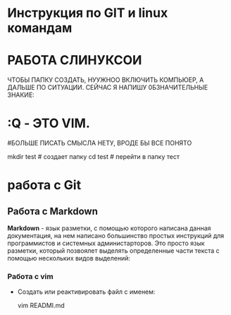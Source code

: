 # Инструкция по GIT и linux командам

# РАБОТА СЛИНУКСОИ
ЧТОБЫ ПАПКУ СОЗДАТЬ, НУУЖНОО ВКЛЮЧИТЬ КОМПЬЮЕР, А ДАЛЬШЕ ПО СИТУАЦИИ.
СЕЙЧАС Я НAПИШУ 0БЗНАЧИТЕЛЬНЫЕ ЗНАКИЕ:
# :Q - ЭТО VIM.
#БОЛЬШЕ ПИСАТЬ СМЫСЛА НЕТУ, ВРОДЕ БЫ ВСЕ ПОНЯТО


mkdir test # создает папку
cd test    # перейти в папку тест


# работа с  Git

## Работа с Markdown  
**Markdown** - язык разметки, с помощью которого написана данная документация, на нем написано большинство простых инструкций для программистов и системных администарторов. Это просто язык разметки, который позвоялет выделять определенные части текста с помощью нескольких видов выделений:


### Работа с vim 

* Создать или реактивировать файл с именем: 

   vim READMI.md

